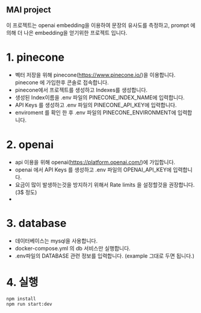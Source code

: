 ## MAI project
이 프로젝트는 openai embedding을 이용하여 문장의 유사도를 측정하고, prompt 에 의해 더 나은 embedding을 얻기위한 프로젝트 입니다.

# 1. pinecone 
- 벡터 저장을 위해 pinecone(https://www.pinecone.io/)을 이용합니다. pinecone 에 가입한후 콘솔로 접속합니다.
- pinecone에서 프로젝트를 생성하고 Indexes를 생성합니다.
- 생성된 Index이름을 .env 파일의 PINECONE_INDEX_NAME에 입력합니다.
- API Keys 를 생성하고 .env 파일의 PINECONE_API_KEY에 입력합니다.
- enviroment 를 확인 한 후 .env 파일의 PINECONE_ENVIRONMENT에 입력합니다.

# 2. openai
- api 이용을 위해 openai(https://platform.openai.com/)에 가입합니다.
- openai 에서 API Keys 를 생성하고 .env 파일의 OPENAI_API_KEY에 입력합니다.
- 요금이 많이 발생하는것을 방지하기 위해서 Rate limits 을 설정할것을 권장합니다. (3$ 정도)
- 

# 3. database
- 데이터베이스는 mysql을 사용합니다.
- docker-compose.yml 의 db 서비스만 실행합니다.
- .env파일의 DATABASE 관련 정보를 입력합니다. (example 그대로 두면 됩니다.)

# 4. 실행
```bash
npm install
npm run start:dev
```
